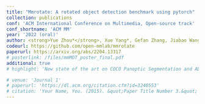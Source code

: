 ```yaml
---
title: "Mmrotate: A rotated object detection benchmark using pytorch"
collection: publications
conf: 'ACM International Conference on Multimedia, Open-source track'
conf_shortname: 'ACM MM'
year: '2022 (oral)'
author: <strong>Yue Zhou*</strong>, Xue Yang*, Gefan Zhang, Jiabao Wang, Yanyi Liu, Liping Hou, Xue Jiang, Xingzhao Liu, Junchi Yan, Chengqi Lyu, Wenwei Zhang, Kai Chen
codeurl: https://github.com/open-mmlab/mmrotate
paperurl: https://arxiv.org/abs/2204.13317
# posterlink: /files/mmMOT_poster_final.pdf
additional: true
# highlight: 'New state of the art on COCO Panoptic Segmentation and ADE20K Semantic Segmentation datasets.'

# venue: 'Journal 1'
# paperurl: 'https://dl.acm.org/citation.cfm?id=3240553'
# citation: 'Your Name, You. (2015). &quot;Paper Title Number 3.&quot; <i>Journal 1</i>. 1(3).'
---
```

